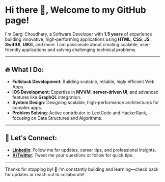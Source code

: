 # Hi there 👋, Welcome to my GitHub page!

I'm Gargi Choudhary, a Software Developer with **1.5 years** of experience building innovative, high-performing applications using **HTML**, **CSS**, **JS**, **SwiftUI**, **UIKit**, and more. I am passionate about creating scalable, user-friendly applications and solving challenging technical problems.

---

## 🔥 What I Do:
- **Fullstack Development**: Building scalable, reliable, higly efficient Web Apps.
- **iOS Development**: Expertise in **MVVM**, **server-driven UI**, and advanced features like **GraphQL** integration.
- **System Design**: Designing scalable, high-performance architectures for complex apps.
- **Problem Solving**: Active contributor to LeetCode and HackerRank, focusing on Data Structures and Algorithms.

---
<!--
## 🚀 Explore My Work:
- **System Design for iOS Apps**: Check out my repositories for system design concepts and best practices.
- **LeetCode and DSA**: Dive into my problem-solving journey in my [LeetCode Repo](#).
- **Personal Projects**:
  - [Social Distancing Tracker](#) – A pandemic-ready POC app.
  - [Pneumonia Detection App](#) – AI-based iOS app using CoreML for healthcare diagnostics.

---
-->
## 🌟 Let's Connect:
- **[LinkedIn](https://www.linkedin.com/in/gargi-choudhary-756597197/)**: Follow me for updates, career tips, and professional insights.
- **[X/Twitter](https://x.com/GargiChoudhary_?t=OxD6DDku494l1pOoeyphBg&s=08)**: Tweet me your questions or follow for quick tips.

---

Thanks for stopping by! 🚀 I'm constantly building and learning—check back for updates or reach out to collaborate!
